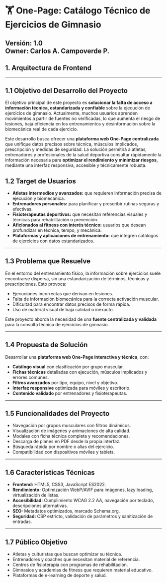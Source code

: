 
# 🏋️ One-Page: Catálogo Técnico de Ejercicios de Gimnasio
**Versión:** 1.0  
**Owner:** Carlos A. Campoverde P.
---
## 1. Arquitectura de Frontend
---
## 1.1 Objetivo del Desarrollo del Proyecto
El objetivo principal de este proyecto es **solucionar la falta de acceso a información técnica, estandarizada y confiable**
sobre la ejecución de ejercicios de gimnasio. Actualmente, muchos usuarios aprenden movimientos a partir de fuentes 
no verificadas, lo que aumenta el riesgo de lesiones, baja eficiencia en los entrenamientos y desinformación sobre la 
biomecánica real de cada ejercicio.

Este desarrollo busca ofrecer una **plataforma web One-Page centralizada** que unifique datos precisos sobre técnica, 
músculos implicados, prescripción y medidas de seguridad. La solución permitirá a atletas, entrenadores y profesionales 
de la salud deportiva consultar rápidamente la información necesaria para **optimizar el rendimiento y minimizar riesgos**, 
mediante una interfaz responsiva, accesible y técnicamente robusta.


## 1.2 Target de Usuarios
- **Atletas intermedios y avanzados:** que requieren información precisa de ejecución y biomecánica.
- **Entrenadores personales:** para planificar y prescribir rutinas seguras y efectivas.
- **Fisioterapeutas deportivos:** que necesitan referencias visuales y técnicas para rehabilitación o prevención.
- **Aficionados al fitness con interés técnico:** usuarios que desean profundizar en técnica, tempo, y mecánica.
- **Plataformas y aplicaciones de entrenamiento:** que integren catálogos de ejercicios con datos estandarizados.

---

## 1.3 Problema que Resuelve
En el entorno del entrenamiento físico, la información sobre ejercicios suele encontrarse dispersa, 
sin una estandarización de términos, técnicas y prescripciones. Esto provoca:
- Ejecuciones incorrectas que derivan en lesiones.
- Falta de información biomecánica para la correcta activación muscular.
- Dificultad para encontrar datos precisos de forma rápida.
- Uso de material visual de baja calidad o inexacto.

Este proyecto aborda la necesidad de una **fuente centralizada y validada** para la consulta técnica de ejercicios de gimnasio.

---

## 1.4 Propuesta de Solución
Desarrollar una **plataforma web One-Page interactiva y técnica**, con:
- **Catálogo visual** con clasificación por grupo muscular.
- **Fichas técnicas** detalladas con ejecución, músculos implicados y errores comunes.
- **Filtros avanzados** por tipo, equipo, nivel y objetivo.
- **Interfaz responsive** optimizada para móviles y escritorio.
- **Contenido validado** por entrenadores y fisioterapeutas.

---

## 1.5 Funcionalidades del Proyecto
- Navegación por grupos musculares con filtros dinámicos.
- Visualización de imágenes y animaciones de alta calidad.
- Modales con ficha técnica completa y recomendaciones.
- Descarga de planes en PDF desde la propia interfaz.
- Búsqueda rápida por nombre o alias del ejercicio.
- Compatibilidad con dispositivos móviles y tablets.

---

## 1.6 Características Técnicas
- **Frontend:** HTML5, CSS3, JavaScript ES2022.
- **Rendimiento:** Optimización WebP/AVIF para imágenes, lazy loading, virtualización de listas.
- **Accesibilidad:** Cumplimiento WCAG 2.2 AA, navegación por teclado, descripciones alternativas.
- **SEO:** Metadatos optimizados, marcado Schema.org.
- **Seguridad:** CSP estricto, validación de parámetros y sanitización de entradas.

---

## 1.7 Público Objetivo
- Atletas y culturistas que buscan optimizar su técnica.
- Entrenadores y coaches que necesitan material de referencia.
- Centros de fisioterapia con programas de rehabilitación.
- Gimnasios y academias de fitness que requieren material educativo.
- Plataformas de e-learning de deporte y salud.


